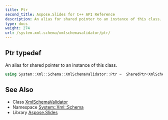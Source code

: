 ```yaml
---
title: Ptr
second_title: Aspose.Slides for C++ API Reference
description: An alias for shared pointer to an instance of this class.
type: docs
weight: 274
url: /system.xml.schema/xmlschemavalidator/ptr/
---
```

## Ptr typedef


An alias for shared pointer to an instance of this class.

```cpp
using System::Xml::Schema::XmlSchemaValidator::Ptr =  SharedPtr<XmlSchemaValidator>
```

## See Also

* Class [XmlSchemaValidator](../)
* Namespace [System::Xml::Schema](../../)
* Library [Aspose.Slides](../../../)